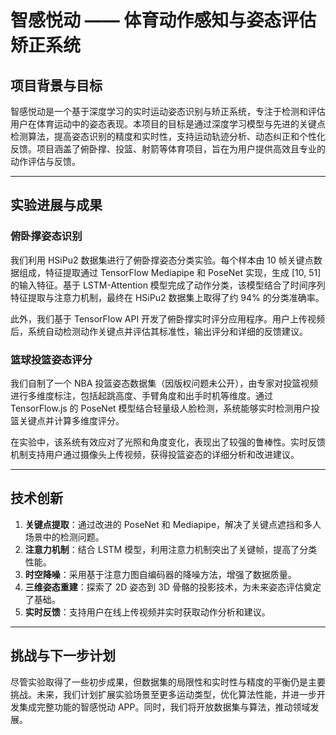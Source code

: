 # 智感悦动 —— 体育动作感知与姿态评估矫正系统

## 项目背景与目标

智感悦动是一个基于深度学习的实时运动姿态识别与矫正系统，专注于检测和评估用户在体育运动中的姿态表现。本项目的目标是通过深度学习模型与先进的关键点检测算法，提高姿态识别的精度和实时性，支持运动轨迹分析、动态纠正和个性化反馈。项目涵盖了俯卧撑、投篮、射箭等体育项目，旨在为用户提供高效且专业的动作评估与反馈。

---

## 实验进展与成果

### 俯卧撑姿态识别

我们利用 HSiPu2 数据集进行了俯卧撑姿态分类实验。每个样本由 10 帧关键点数据组成，特征提取通过 TensorFlow Mediapipe 和 PoseNet 实现，生成 [10, 51] 的输入特征。基于 LSTM-Attention 模型完成了动作分类，该模型结合了时间序列特征提取与注意力机制，最终在 HSiPu2 数据集上取得了约 94% 的分类准确率。

此外，我们基于 TensorFlow API 开发了俯卧撑实时评分应用程序。用户上传视频后，系统自动检测动作关键点并评估其标准性，输出评分和详细的反馈建议。

### 篮球投篮姿态评分

我们自制了一个 NBA 投篮姿态数据集（因版权问题未公开），由专家对投篮视频进行多维度标注，包括起跳高度、手臂角度和出手时机等维度。通过 TensorFlow.js 的 PoseNet 模型结合轻量级人脸检测，系统能够实时检测用户投篮关键点并计算多维度评分。

在实验中，该系统有效应对了光照和角度变化，表现出了较强的鲁棒性。实时反馈机制支持用户通过摄像头上传视频，获得投篮姿态的详细分析和改进建议。

---

## 技术创新

1. **关键点提取**：通过改进的 PoseNet 和 Mediapipe，解决了关键点遮挡和多人场景中的检测问题。
2. **注意力机制**：结合 LSTM 模型，利用注意力机制突出了关键帧，提高了分类性能。
3. **时空降噪**：采用基于注意力图自编码器的降噪方法，增强了数据质量。
4. **三维姿态重建**：探索了 2D 姿态到 3D 骨骼的投影技术，为未来姿态评估奠定了基础。
5. **实时反馈**：支持用户在线上传视频并实时获取动作分析和建议。

---

## 挑战与下一步计划

尽管实验取得了一些初步成果，但数据集的局限性和实时性与精度的平衡仍是主要挑战。未来，我们计划扩展实验场景至更多运动类型，优化算法性能，并进一步开发集成完整功能的智感悦动 APP。同时，我们将开放数据集与算法，推动领域发展。
